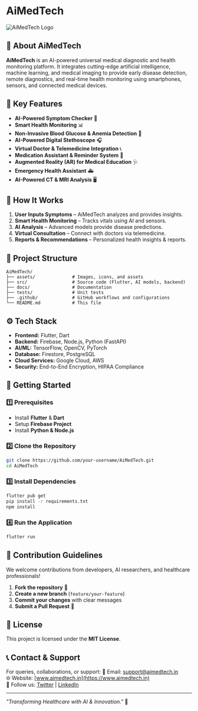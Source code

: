# AiMedTech

![AiMedTech Logo](https://your-logo-url.com)

## 🚀 About AiMedTech
**AiMedTech** is an AI-powered universal medical diagnostic and health monitoring platform. It integrates cutting-edge artificial intelligence, machine learning, and medical imaging to provide early disease detection, remote diagnostics, and real-time health monitoring using smartphones, sensors, and connected medical devices.

## 🌟 Key Features
- **AI-Powered Symptom Checker** 🏥
- **Smart Health Monitoring** 📊
- **Non-Invasive Blood Glucose & Anemia Detection** 💉
- **AI-Powered Digital Stethoscope** 🎧
- **Virtual Doctor & Telemedicine Integration** 📞
- **Medication Assistant & Reminder System** 💊
- **Augmented Reality (AR) for Medical Education** 🩺
- **Emergency Health Assistant** 🚑
- **AI-Powered CT & MRI Analysis** 🖥️

## 📌 How It Works
1. **User Inputs Symptoms** – AiMedTech analyzes and provides insights.
2. **Smart Health Monitoring** – Tracks vitals using AI and sensors.
3. **AI Analysis** – Advanced models provide disease predictions.
4. **Virtual Consultation** – Connect with doctors via telemedicine.
5. **Reports & Recommendations** – Personalized health insights & reports.

## 📂 Project Structure
```
AiMedTech/
├── assets/              # Images, icons, and assets
├── src/                 # Source code (Flutter, AI models, backend)
├── docs/                # Documentation
├── tests/               # Unit tests
├── .github/             # GitHub workflows and configurations
└── README.md            # This file
```

## ⚙️ Tech Stack
- **Frontend:** Flutter, Dart
- **Backend:** Firebase, Node.js, Python (FastAPI)
- **AI/ML:** TensorFlow, OpenCV, PyTorch
- **Database:** Firestore, PostgreSQL
- **Cloud Services:** Google Cloud, AWS
- **Security:** End-to-End Encryption, HIPAA Compliance

## 🚀 Getting Started
### 1️⃣ Prerequisites
- Install **Flutter** & **Dart**
- Setup **Firebase Project**
- Install **Python & Node.js**

### 2️⃣ Clone the Repository
```bash
git clone https://github.com/your-username/AiMedTech.git
cd AiMedTech
```

### 3️⃣ Install Dependencies
```bash
flutter pub get
pip install -r requirements.txt
npm install
```

### 4️⃣ Run the Application
```bash
flutter run
```

## 📌 Contribution Guidelines
We welcome contributions from developers, AI researchers, and healthcare professionals!
1. **Fork the repository** 📌
2. **Create a new branch** (`feature/your-feature`)
3. **Commit your changes** with clear messages
4. **Submit a Pull Request** 🚀

## 📜 License
This project is licensed under the **MIT License**.

## 📞 Contact & Support
For queries, collaborations, or support:
📩 Email: support@aimedtech.in  
🌐 Website: [www.aimedtech.in](https://www.aimedtech.in)  
📢 Follow us: [Twitter](https://twitter.com/AiMedTech) | [LinkedIn](https://linkedin.com/company/AiMedTech)

---
_"Transforming Healthcare with AI & Innovation."_ 🚀
